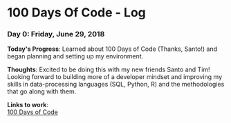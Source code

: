 # 100 Days Of Code - Log

### Day 0: Friday, June 29, 2018

**Today's Progress**: Learned about 100 Days of Code (Thanks, Santo!) and began planning and setting up my environment.

**Thoughts**: Excited to be doing this with my new friends Santo and Tim! Looking forward to building more of a developer mindset and improving my skills in data-processing languages (SQL, Python, R) and the methodologies that go along with them.

**Links to work**:  
[100 Days of Code](http://www.100daysofcode.com)  

[//]: # (This is a hidden comment.)

